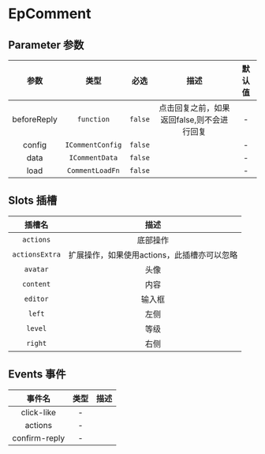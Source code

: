 # EpComment
## Parameter 参数
| 参数 | 类型 | 必选 | 描述 | 默认值 |
| :-------: | :-------: | :-------: | :-------: | :-------: |
| beforeReply | `function` | `false` | 点击回复之前，如果返回false,则不会进行回复 | -|
| config | `ICommentConfig` | `false` |  | -|
| data | `ICommentData` | `false` |  | -|
| load | `CommentLoadFn` | `false` |  | -|
## Slots 插槽
|    插槽名    |  描述   |
|:---------:|:-----:|
| `actions` | 底部操作 |
| `actionsExtra` | 扩展操作，如果使用actions，此插槽亦可以忽略 |
| `avatar` | 头像 |
| `content` | 内容 |
| `editor` | 输入框 |
| `left` | 左侧 |
| `level` | 等级 |
| `right` | 右侧 |
## Events 事件
|   事件名   |   类型     |  描述      |
| :-------: | :-------: | :-------: |
| click-like | - |  |
| actions | - |  |
| confirm-reply | - |  |
